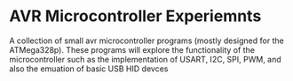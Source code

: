# AVR Microcontroller Experiemnts 
A collection of small avr microcontroller programs (mostly designed for the ATMega328p). These programs will explore the functionality of the microcontroller such as the implementation of USART, I2C, SPI, PWM, and also the emuation of basic USB HID devces
